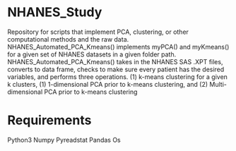 # NHANES_Study

Repository for scripts that implement PCA, clustering, or other computational methods and the raw data. NHANES_Automated_PCA_Kmeans() implements myPCA() and myKmeans() for a given set of NHANES datasets in a given folder path. NHANES_Automated_PCA_Kmeans() takes in the NHANES SAS .XPT files, converts to data frame, checks to make sure every patient has the desired variables, and performs three operations. (1) k-means clustering for a given k clusters, (1) 1-dimensional PCA prior to k-means clustering, and (2) Multi-dimensional PCA prior to k-means clustering 
# Requirements
Python3 
Numpy 
Pyreadstat
Pandas 
Os 
